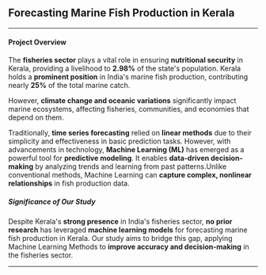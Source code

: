 ##   Forecasting Marine Fish Production in Kerala 
-------------------------------------

####  Project Overview


The **fisheries sector** plays a vital role in ensuring **nutritional security** in Kerala, providing a livelihood to **2.98%** of the state's population. Kerala holds a **prominent position** in India's marine fish production, contributing nearly **25%** of the total marine catch.  

However, **climate change and oceanic variations** significantly impact marine ecosystems, affecting fisheries, communities, and economies that depend on them.  
 
Traditionally, **time series forecasting** relied on **linear methods** due to their simplicity and effectiveness in basic prediction tasks. However, with advancements in technology, **Machine Learning (ML)** has emerged as a powerful tool for **predictive modeling**. It enables **data-driven decision-making** by analyzing trends and learning from past patterns.Unlike conventional methods, Machine Learning can **capture complex, nonlinear relationships** in fish production data.  

##### Significance of Our Study  

Despite Kerala's **strong presence** in India's fisheries sector, **no prior research** has leveraged **machine learning models** for forecasting marine fish production in Kerala. Our study aims to bridge this gap, applying  Machine Learning Methods to **improve accuracy and decision-making** in the fisheries sector.  
 


---
<!--
#####  Project Files
🔹 **[📄Link ](https://bit.ly/fisheries_production_forecasting_project)**  

##  Methodology
1. **Data Collection** 📥 – Compiled data from CMFRI & ICOADS  
2. **Data Preprocessing** 🛠 – Cleaning & normalization  
3. **Statistical Analysis** 📊 – Trends & correlations  
4. **Model Development** 🤖 – Predictive modeling for fish production  
5. **Results & Insights** 📈 – Key findings and conclusions  

- **Environmental Variables**: [ICOADS](https://icoads.noaa.gov/)  

---

## 📜 Citation
If you use this data, kindly cite:

-->

